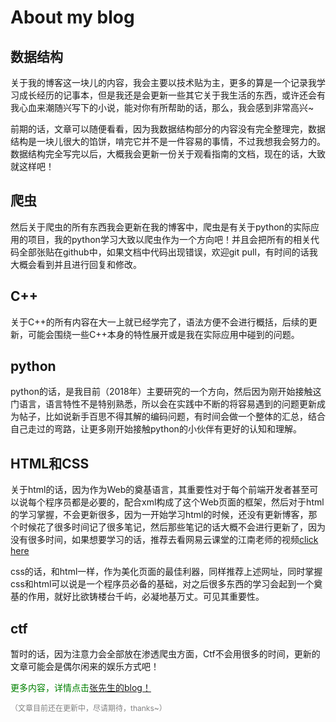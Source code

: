 <h1>About my blog</h1>
<h2>数据结构</h2>
<p>关于我的博客这一块儿的内容，我会主要以技术贴为主，更多的算是一个记录我学习成长经历的记事本，但是我还是会更新一些其它关于我生活的东西，或许还会有我心血来潮随兴写下的小说，能对你有所帮助的话，那么，我会感到非常高兴~</p>
前期的话，文章可以随便看看，因为我数据结构部分的内容没有完全整理完，数据结构是一块儿很大的馅饼，啃完它并不是一件容易的事情，不过我想我会努力的。
<br>
数据结构完全写完以后，大概我会更新一份关于观看指南的文档，现在的话，大致就这样吧！
<h2>爬虫</h2>
<p>然后关于爬虫的所有东西我会更新在我的博客中，爬虫是有关于python的实际应用的项目，我的python学习大致以爬虫作为一个方向吧！并且会把所有的相关代码全部张贴在github中，如果文档中代码出现错误，欢迎git pull，有时间的话我大概会看到并且进行回复和修改。</p>
<h2>C++</h2>
<p>关于C++的所有内容在大一上就已经学完了，语法方便不会进行概括，后续的更新，可能会围绕一些C++本身的特性展开或是我在实际应用中碰到的问题。</p>
<h2>python</h2>
<p>python的话，是我目前（2018年）主要研究的一个方向，然后因为刚开始接触这门语言，语言特性不是特别熟悉，所以会在实践中不断的将容易遇到的问题更新成为帖子，比如说新手百思不得其解的编码问题，有时间会做一个整体的汇总，结合自己走过的弯路，让更多刚开始接触python的小伙伴有更好的认知和理解。</p>
<h2>HTML和CSS</h2>
<p>关于html的话，因为作为Web的奠基语言，其重要性对于每个前端开发者甚至可以说每个程序员都是必要的，配合xml构成了这个Web页面的框架，然后对于html的学习掌握，不会更新很多，因为一开始学习html的时候，还没有更新博客，那个时候花了很多时间记了很多笔记，然后那些笔记的话大概不会进行更新了，因为没有很多时间，如果想要学习的话，推荐去看网易云课堂的江南老师的视频<a href="http://study.163.com/course/courseMain.htm?courseId=1003864040">click here</a></p>
<p>css的话，和html一样，作为美化页面的最佳利器，同样推荐上述网址，同时掌握css和html可以说是一个程序员必备的基础，对之后很多东西的学习会起到一个奠基的作用，就好比欲铸楼台千屿，必凝地基万丈。可见其重要性。</p>
<h2>ctf</h2>
<p>暂时的话，因为注意力会全部放在渗透爬虫方面，Ctf不会用很多的时间，更新的文章可能会是偶尔闲来的娱乐方式吧！</p>
<p style="color:green">更多内容，详情点击<a href="http://www.zxyblog.xyz">张先生的blog！</a></p>
<p style="color:grey;font-size:12px">（文章目前还在更新中，尽请期待，thanks~）</p>